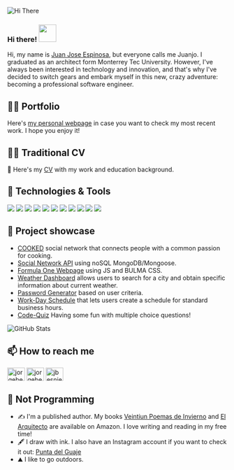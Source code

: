 
![Hi There](https://user-images.githubusercontent.com/105081149/185957732-6d15edc8-d0b4-46f1-b884-1a957ff61a94.png)



### Hi there! <img src="https://raw.githubusercontent.com/MartinHeinz/MartinHeinz/master/wave.gif" width = "40">


Hi, my name is [Juan Jose Espinosa](https://www.linkedin.com/in/jcuetos97/), but everyone calls me Juanjo. I graduated as an architect form Monterrey Tec University. However, I've always been interested in technology and innovation, and that's why I've decided to switch gears and embark myself in this new, crazy adventure: becoming a professional software engineer.

## ✍🏻 Portfolio
Here's [my personal webpage](https://jcuetos97.github.io/Web-Developer-Portfolio/) in case you want to check my most recent work. I hope you enjoy it!

## 👨‍💻 Traditional CV

📝 Here's my [CV](https://drive.google.com/file/d/1NQlxDu48fkzhK8HkGeIdWAvxUxvy9exp/view?usp=sharing) with my work and education background.
  
## 🤖 Technologies & Tools

![](https://img.shields.io/badge/Editor-VS-informational?style=flat&logo=visualstudio&logoColor=white&color=11A1FF)
![](https://img.shields.io/badge/Code-Javascript-informational?style=flat&logo=javascript&logoColor=white&color=11A1FF)
![](https://img.shields.io/badge/Code-Java-informational?style=flat&logo=Java&logoColor=white&color=11A1FF)
![](https://img.shields.io/badge/Code-GitHub-informational?style=flat&logo=github&logoColor=white&color=11A1FF)
![](https://img.shields.io/badge/Code-Git-informational?style=flat&logo=git&logoColor=white&color=11A1FF)
![](https://img.shields.io/badge/Tools-NodeJS-informational?style=flat&logo=nodejs&logoColor=white&color=11A1FF)
![](https://img.shields.io/badge/Tools-ExpressJS-informational?style=flat&logo=expressjs&logoColor=white&color=11A1FF)
![](https://img.shields.io/badge/Tools-MongoDB-informational?style=flat&logo=mongodb&logoColor=white&color=11A1FF)
![](https://img.shields.io/badge/Tools-SQL-informational?style=flat&logo=postgresql&logoColor=white&color=11A1FF)
![](https://img.shields.io/badge/Tools-PWA-informational?style=flat&logo=pwa&logoColor=white&color=11A1FF)
![](https://img.shields.io/badge/Tools-React.js-informational?style=flat&logo=react.js&logoColor=white&color=11A1FF)
## 💼 Project showcase
- [COOKED](https://cooked.herokuapp.com/welcome) social network that connects people with a common passion for cooking.
- [Social Network API](https://github.com/jcuetos97/Social-Network-API) using noSQL MongoDB/Mongoose.
- [Formula One Webpage](https://davidtc8.github.io/Formula1-Webpage/) using JS and BULMA CSS.
- [Weather Dashboard](https://jcuetos97.github.io/Weather-Dashboard/) allows users to search for a city and obtain specific information about current weather.
- [Password Generator](https://jcuetos97.github.io/Password-Generator/) based on user criteria.
- [Work-Day Schedule](https://jcuetos97.github.io/Work-Day-Scheduler/) that lets users create a schedule for standard business hours.
- [Code-Quiz](https://jcuetos97.github.io/Code-Quiz/) Having some fun with multiple choice questions!

![GitHub Stats](https://github-readme-stats.vercel.app/api?username=jcuetos97&theme=radical)

## 📫 How to reach me
<a href="https://www.linkedin.com/in/jcuetos97/" target="blank"><img align="center" src="https://raw.githubusercontent.com/rahuldkjain/github-profile-readme-generator/master/src/images/icons/Social/linked-in-alt.svg" alt="jorgebesnierb" height="30" width="40" /></a>
<a href="https://www.facebook.com/jcuetos97" target="blank"><img align="center" src="https://raw.githubusercontent.com/rahuldkjain/github-profile-readme-generator/master/src/images/icons/Social/facebook.svg" alt="jorgebesnierb" height="30" width="40" /></a>
<a href="https://instagram.com/juanjoespinosa97" target="blank"><img align="center" src="https://raw.githubusercontent.com/rahuldkjain/github-profile-readme-generator/master/src/images/icons/Social/instagram.svg" alt="jbesnier" height="30" width="40" /></a>
</p>

## :walking: Not Programming 
- :writing_hand: I'm a published author. My books [Veintiun Poemas de Invierno](https://www.amazon.com.mx/Veinti%C3%BAn-poemas-invierno-Espinosa-Cuetos/dp/B0991LHXP2/ref=sr_1_1?keywords=veintiun+poemas+de+invierno&qid=1660398221&sprefix=veintiun+%2Caps%2C151&sr=8-1) and [El Arquitecto](https://www.amazon.com/-/es/Juan-Jos%C3%A9-Espinosa-Cuetos-ebook/dp/B0BD174SM8/ref=sr_1_1?keywords=el+arquitecto+juan+jose+espinosa&qid=1665677923&s=digital-text&sprefix=%2Cdigital-text%2C104&sr=1-1) are available on Amazon.  I love writing and reading in my free time!  
- :fountain_pen: I draw with ink. I also have an Instagram account if you want to check it out: [Punta del Guaje](https://www.instagram.com/punta_del_guaje/)
- :mountain: I like to go outdoors.

